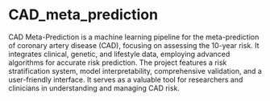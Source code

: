 # CAD_meta_prediction

CAD Meta-Prediction is a machine learning pipeline for the meta-prediction of coronary artery disease (CAD), focusing on assessing the 10-year risk. It integrates clinical, genetic, and lifestyle data, employing advanced algorithms for accurate risk prediction. The project features a risk stratification system, model interpretability, comprehensive validation, and a user-friendly interface. It serves as a valuable tool for researchers and clinicians in understanding and managing CAD risk.
